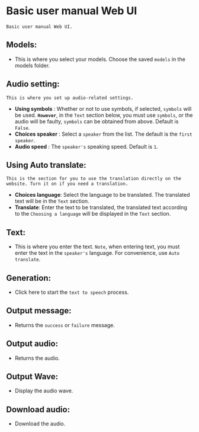 # Basic user manual Web UI
    Basic user manual Web UI.

## **Models:**
- This is where you select your models. Choose the saved `models` in the models folder.

## **Audio setting:**
    This is where you set up audio-related settings.
    
- **Using symbols** : Whether or not to use symbols, if selected, `symbols` will be used. **`However`**, in the `Text` section below, you must use `symbols`, or the audio will be faulty, `symbols` can be obtained from above. Default is `False`.
- **Choices speaker** : Select a `speaker` from the list. The default is the `first speaker`.
- **Audio speed** : The `speaker's` speaking speed. Default is `1`.

## **Using Auto translate:**
    This is the section for you to use the translation directly on the website. Turn it on if you need a translation.
- **Choices language**: Select the language to be translated. The translated text will be in the `Text` section.
- **Translate**: Enter the text to be translated, the translated text according to the `Choosing a language` will be displayed in the `Text` section.
## **Text:**
- This is where you enter the text. `Note`, when entering text, you must enter the text in the `speaker's` language. For convenience, use `Auto translate`.
## **Generation:**
- Click here to start the `text to speech` process.
## **Output message:**
- Returns the `success` or `failure` message.
## **Output audio:**
- Returns the audio.
## **Output Wave:**
- Display the audio wave.
## **Download audio:**
- Download the audio.